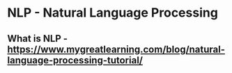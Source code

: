 # NLP - Natural Language Processing
## What is NLP - https://www.mygreatlearning.com/blog/natural-language-processing-tutorial/
